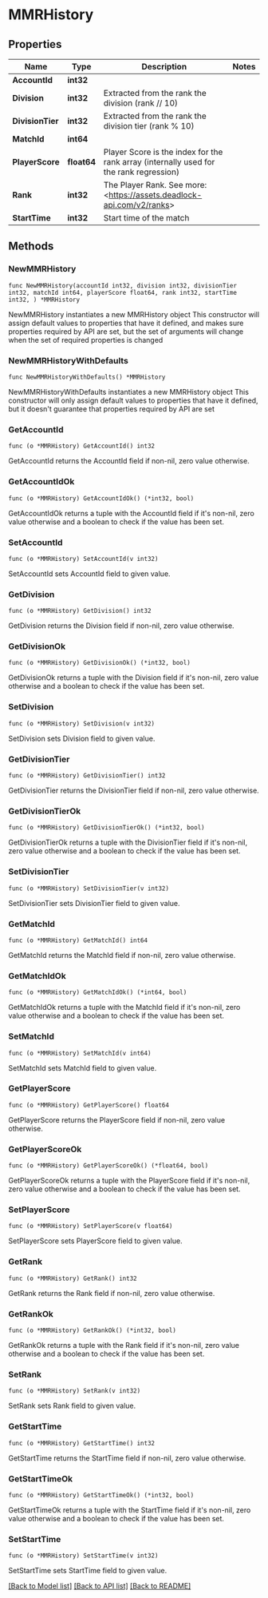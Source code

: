 # MMRHistory

## Properties

Name | Type | Description | Notes
------------ | ------------- | ------------- | -------------
**AccountId** | **int32** |  | 
**Division** | **int32** | Extracted from the rank the division (rank // 10) | 
**DivisionTier** | **int32** | Extracted from the rank the division tier (rank % 10) | 
**MatchId** | **int64** |  | 
**PlayerScore** | **float64** | Player Score is the index for the rank array (internally used for the rank regression) | 
**Rank** | **int32** | The Player Rank. See more: &lt;https://assets.deadlock-api.com/v2/ranks&gt; | 
**StartTime** | **int32** | Start time of the match | 

## Methods

### NewMMRHistory

`func NewMMRHistory(accountId int32, division int32, divisionTier int32, matchId int64, playerScore float64, rank int32, startTime int32, ) *MMRHistory`

NewMMRHistory instantiates a new MMRHistory object
This constructor will assign default values to properties that have it defined,
and makes sure properties required by API are set, but the set of arguments
will change when the set of required properties is changed

### NewMMRHistoryWithDefaults

`func NewMMRHistoryWithDefaults() *MMRHistory`

NewMMRHistoryWithDefaults instantiates a new MMRHistory object
This constructor will only assign default values to properties that have it defined,
but it doesn't guarantee that properties required by API are set

### GetAccountId

`func (o *MMRHistory) GetAccountId() int32`

GetAccountId returns the AccountId field if non-nil, zero value otherwise.

### GetAccountIdOk

`func (o *MMRHistory) GetAccountIdOk() (*int32, bool)`

GetAccountIdOk returns a tuple with the AccountId field if it's non-nil, zero value otherwise
and a boolean to check if the value has been set.

### SetAccountId

`func (o *MMRHistory) SetAccountId(v int32)`

SetAccountId sets AccountId field to given value.


### GetDivision

`func (o *MMRHistory) GetDivision() int32`

GetDivision returns the Division field if non-nil, zero value otherwise.

### GetDivisionOk

`func (o *MMRHistory) GetDivisionOk() (*int32, bool)`

GetDivisionOk returns a tuple with the Division field if it's non-nil, zero value otherwise
and a boolean to check if the value has been set.

### SetDivision

`func (o *MMRHistory) SetDivision(v int32)`

SetDivision sets Division field to given value.


### GetDivisionTier

`func (o *MMRHistory) GetDivisionTier() int32`

GetDivisionTier returns the DivisionTier field if non-nil, zero value otherwise.

### GetDivisionTierOk

`func (o *MMRHistory) GetDivisionTierOk() (*int32, bool)`

GetDivisionTierOk returns a tuple with the DivisionTier field if it's non-nil, zero value otherwise
and a boolean to check if the value has been set.

### SetDivisionTier

`func (o *MMRHistory) SetDivisionTier(v int32)`

SetDivisionTier sets DivisionTier field to given value.


### GetMatchId

`func (o *MMRHistory) GetMatchId() int64`

GetMatchId returns the MatchId field if non-nil, zero value otherwise.

### GetMatchIdOk

`func (o *MMRHistory) GetMatchIdOk() (*int64, bool)`

GetMatchIdOk returns a tuple with the MatchId field if it's non-nil, zero value otherwise
and a boolean to check if the value has been set.

### SetMatchId

`func (o *MMRHistory) SetMatchId(v int64)`

SetMatchId sets MatchId field to given value.


### GetPlayerScore

`func (o *MMRHistory) GetPlayerScore() float64`

GetPlayerScore returns the PlayerScore field if non-nil, zero value otherwise.

### GetPlayerScoreOk

`func (o *MMRHistory) GetPlayerScoreOk() (*float64, bool)`

GetPlayerScoreOk returns a tuple with the PlayerScore field if it's non-nil, zero value otherwise
and a boolean to check if the value has been set.

### SetPlayerScore

`func (o *MMRHistory) SetPlayerScore(v float64)`

SetPlayerScore sets PlayerScore field to given value.


### GetRank

`func (o *MMRHistory) GetRank() int32`

GetRank returns the Rank field if non-nil, zero value otherwise.

### GetRankOk

`func (o *MMRHistory) GetRankOk() (*int32, bool)`

GetRankOk returns a tuple with the Rank field if it's non-nil, zero value otherwise
and a boolean to check if the value has been set.

### SetRank

`func (o *MMRHistory) SetRank(v int32)`

SetRank sets Rank field to given value.


### GetStartTime

`func (o *MMRHistory) GetStartTime() int32`

GetStartTime returns the StartTime field if non-nil, zero value otherwise.

### GetStartTimeOk

`func (o *MMRHistory) GetStartTimeOk() (*int32, bool)`

GetStartTimeOk returns a tuple with the StartTime field if it's non-nil, zero value otherwise
and a boolean to check if the value has been set.

### SetStartTime

`func (o *MMRHistory) SetStartTime(v int32)`

SetStartTime sets StartTime field to given value.



[[Back to Model list]](../README.md#documentation-for-models) [[Back to API list]](../README.md#documentation-for-api-endpoints) [[Back to README]](../README.md)


